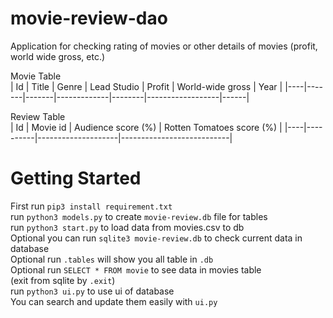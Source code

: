 # movie-review-dao
 Application for checking rating of movies or other details of movies (profit, world wide gross, etc.)

Movie Table     
| Id | Title | Genre | Lead Studio | Profit | World-wide gross | Year |
|----|-------|-------|-------------|--------|------------------|------|

Review Table   
| Id | Movie id | Audience score (%) | Rotten Tomatoes score (%) |
|----|----------|--------------------|---------------------------|


# Getting Started
First run `pip3 install requirement.txt`<br/>
run `python3 models.py` to create `movie-review.db` file for tables <br/>
run `python3 start.py` to load data from movies.csv to db <br/>
Optional you can run `sqlite3 movie-review.db` to check current data in database <br/>
Optional run `.tables` will show you all table in `.db`<br/>
Optional run `SELECT * FROM movie` to see data in movies table <br/>
(exit from sqlite by `.exit`)<br/>
run `python3 ui.py` to use ui of database <br/>
You can search and update them easily with `ui.py`<br/>



